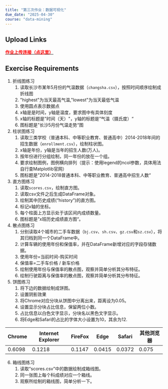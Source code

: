 ```yaml
---
title: "第三次作业：数据可视化"
due_date: "2025-04-30"
course: "data-mining"
---
```


## Upload Links

[<span style="color:red; font-weight:bold">作业上传连接（点这里）</span>](https://pan.hunnu.edu.cn/u/d/2db7c59a0b5f415997c0/)

## Exercise Requirements
1. 折线图练习
   1. 读取长沙市某年5月份的气温数据（`changsha.csv`），按照时间顺序绘制成折线图
   2. "highest"为当天最高气温,"lowest"为当天最低气温
   3. 使用圆点表示数据点
   4. x轴是是时间，y轴是温度，要求图中有具体刻度
   5. x轴的标题是"时间（天）"，y轴的标题是”气温（摄氏度）“
   6. 图标题是”长沙5月份气温走势“图
2. 柱状图练习
   1. 读取三类学校（普通本科、中等职业教育、普通高中）2014-2018年间的招生数据（`enrollment.csv`），绘制柱状图。
   2. x轴是年份，y轴是当年的招生人数(万人)。
   3. 按年份进行分组绘制，同一年份的放在一个组。
   4. 要求绘制图例，图例横向排列（提示：使用legend的ncol参数，具体用法自行查Matplotlib官网）
   5. 图标题是”2014-2018普通本科、中等职业教育、普通高中招生人数“
3. 直方图练习
   1. 读取`scores.csv`，绘制直方图。
   2. 读取csv文件之后生成DataFrame对象。
   3. 绘制其中历史成绩(“history”)的直方图。
   4. 标记x轴的坐标。
   5. 每个柱面上方显示处于该区间内成绩数量。
   6. 图标题是”x班历史成绩直方图“。
4. 散点图练习
   1. 分别读取4个城市的二手车数据（`bj.csv`、`sh.csv`、`gz.csv`和`sz.csv`），将其归档到同一个DataFrame中。
   2. 计算车辆的使用年份和保值率，并在DataFrame新增对应的字段存储数据。
   3. 使用年份=当前时间-购买时间
   4. 保值率=二手车价格 / 新车价格
   5. 绘制使用年份与保值率的散点图，观察并简单分析其分布特征。
   6. 绘制行驶距离与保值率的散点图，观察并简单分析其分布特征。
5. 饼图练习
   1. 将下边的数据绘制成饼图。
   2. 设置阴影效果
   3. 将Chrome对应分块从饼图中分离出来，距离设为0.05。
   4. 设置显示分块占比信息，保留两位小数。
   5. 占比信息以白色文字显示，分块名以黑色文字显示。
   6. 将Edge和Safari的占比的字体大小设置为10，其余为12.

|Chrome|Internet Explorer|FireFox|Edge|Safari|其他浏览器|
|-|-|-|-|-|-|
|0.6098|0.1218|0.1147|0.0415|0.0372|0.075|

6. 箱线图练习
   1. 读取“scores.csv”中的数据绘制成箱线图。
   2. 同一张图上每个科成绩对应一个箱线。
   3. 观察所绘制的箱线图，简单分析一下。
